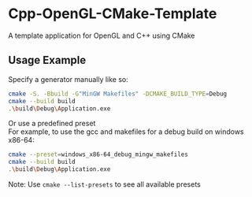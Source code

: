 # Cpp-OpenGL-CMake-Template
A template application for OpenGL and C++ using CMake

## Usage Example
Specify a generator manually like so: 
```bash
cmake -S. -Bbuild -G"MinGW Makefiles" -DCMAKE_BUILD_TYPE=Debug
cmake --build build
.\build\Debug\Application.exe
```
Or use a predefined preset <br>
For example, to use the gcc and makefiles for a debug build on windows x86-64:
```bash
cmake --preset=windows_x86-64_debug_mingw_makefiles
cmake --build build
.\build\Debug\Application.exe
```
Note: Use `cmake --list-presets` to see all available presets
